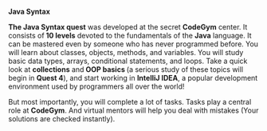 <b>Java Syntax</b>

<b>The Java Syntax quest</b> was developed at the secret <b>CodeGym</b> center. It consists of<b> 10 levels</b> devoted to the fundamentals
of the <b>Java</b> language. It can be mastered even by someone who has never programmed before. You will learn about classes, objects,
methods, and variables. You will study basic data types, arrays, conditional statements, and loops. Take a quick look at <b>collections</b> and<b> OOP 
basics </b>(a serious study of these topics will begin in <b>Quest 4</b>), and start working in <b>IntelliJ IDEA</b>, a popular development environment 
used by programmers all over the world!

But most importantly, you will complete a lot of tasks. Tasks play a central role at <b>CodeGym</b>. And virtual mentors will help you 
deal with mistakes (Your solutions are checked instantly).
